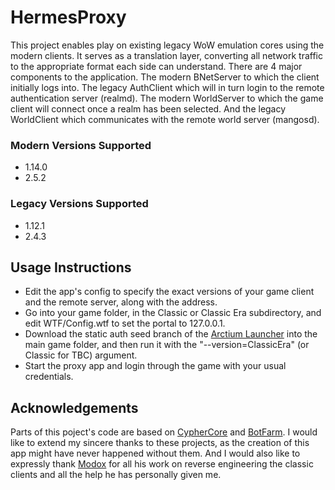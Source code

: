 # HermesProxy

This project enables play on existing legacy WoW emulation cores using the modern clients. It serves as a translation layer, converting all network traffic to the appropriate format each side can understand. There are 4 major components to the application. The modern BNetServer to which the client initially logs into. The legacy AuthClient which will in turn login to the remote authentication server (realmd). The modern WorldServer to which the game client will connect once a realm has been selected. And the legacy WorldClient which communicates with the remote world server (mangosd).

### Modern Versions Supported
- 1.14.0
- 2.5.2

### Legacy Versions Supported
- 1.12.1
- 2.4.3

## Usage Instructions

- Edit the app's config to specify the exact versions of your game client and the remote server, along with the address.
- Go into your game folder, in the Classic or Classic Era subdirectory, and edit WTF/Config.wtf to set the portal to 127.0.0.1.
- Download the static auth seed branch of the [Arctium Launcher](https://github.com/Arctium/WoW-Launcher/tree/static-auth-seed) into the main game folder, and then run it with the "--version=ClassicEra" (or Classic for TBC) argument.
- Start the proxy app and login through the game with your usual credentials.

## Acknowledgements

Parts of this poject's code are based on [CypherCore](https://github.com/CypherCore/CypherCore) and [BotFarm](https://github.com/jackpoz/BotFarm). I would like to extend my sincere thanks to these projects, as the creation of this app might have never happened without them. And I would also like to expressly thank [Modox](https://github.com/mdx7) for all his work on reverse engineering the classic clients and all the help he has personally given me. 
